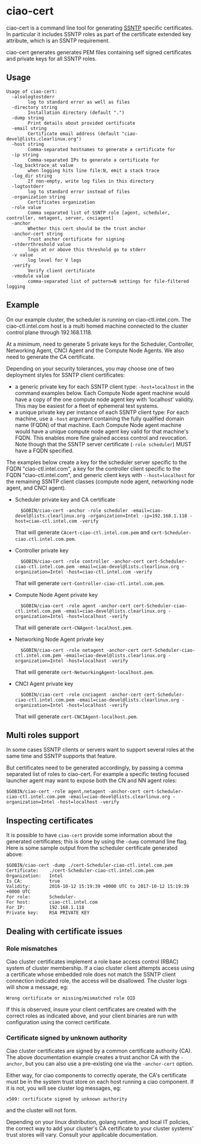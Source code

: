 # ciao-cert

ciao-cert is a command line tool for generating [SSNTP](https://github.com/01org/ciao/tree/master/ssntp)
specific certificates. In particular it includes SSNTP roles as part of
the certificate extended key attribute, which is an SSNTP requirement.

ciao-cert generates generates PEM files containing self signed certificates
and private keys for all SSNTP roles.

## Usage

```shell
Usage of ciao-cert:
  -alsologtostderr
        log to standard error as well as files
  -directory string
        Installation directory (default ".")
  -dump string
        Print details about provided certificate
  -email string
        Certificate email address (default "ciao-devel@lists.clearlinux.org")
  -host string
        Comma-separated hostnames to generate a certificate for
  -ip string
        Comma-separated IPs to generate a certificate for
  -log_backtrace_at value
        when logging hits line file:N, emit a stack trace
  -log_dir string
        If non-empty, write log files in this directory
  -logtostderr
        log to standard error instead of files
  -organization string
        Certificates organization
  -role value
        Comma separated list of SSNTP role [agent, scheduler, controller, netagent, server, cnciagent]
  -anchor
        Whether this cert should be the trust anchor
  -anchor-cert string
        Trust anchor certificate for signing
  -stderrthreshold value
        logs at or above this threshold go to stderr
  -v value
        log level for V logs
  -verify
        Verify client certificate
  -vmodule value
        comma-separated list of pattern=N settings for file-filtered logging
```

## Example

On our example cluster, the scheduler is running on ciao-ctl.intel.com.
The ciao-ctl.intel.com host is a multi homed machine connected to the
cluster control plane through 192.168.1.118.

At a minimum, need to generate 5 private keys for the Scheduler,
Controller, Networking Agent, CNCI Agent and the Compute Node Agents. We
also need to generate the CA certificate.

Depending on your security tolerances, you may choose one of two deployment
styles for SSNTP client certificates:
* a generic private key for each SSNTP client type: ```-host=localhost``` in the command examples below.  Each Compute Node agent machine would have a copy of the one compute node agent key with 'localhost' validity.  This may be easiest for a fleet of ephemeral test systems.
* a unique private key per instance of each SSNTP client type:  For each machine, use a ```-host``` argument containing the fully qualified domain name (FQDN) of that machine.  Each Compute Node agent machine would have a unique compute node agent key valid for that machine's FQDN.  This enables more fine grained access control and revocation.
Note though that the SSNTP server certificate (```-role scheduler```) MUST
have a FQDN specified.

The examples below create a key for the scheduler server specific
to the FQDN "ciao-ctl.intel.com", a key for the controller client
specific to the FQDN "ciao-ctl.intel.com", and generic client keys with
```--host=localhost``` for the remaining SSNTP client classes (compute
node agent, networking node agent, and CNCI agent).

* Scheduler private key and CA certificate

        $GOBIN/ciao-cert -anchor -role scheduler -email=ciao-devel@lists.clearlinux.org -organization=Intel -ip=192.168.1.118 -host=ciao-ctl.intel.com -verify
  That will generate `CAcert-ciao-ctl.intel.com.pem` and `cert-Scheduler-ciao.ctl.intel.com.pem`.
* Controller private key

        $GOBIN/ciao-cert -role controller -anchor-cert cert-Scheduler-ciao-ctl.intel.com.pem -email=ciao-devel@lists.clearlinux.org -organization=Intel -host=ciao-ctl.intel.com -verify
  That will generate `cert-Controller-ciao-ctl.intel.com.pem`.
* Compute Node Agent private key

        $GOBIN/ciao-cert -role agent -anchor-cert cert-Scheduler-ciao-ctl.intel.com.pem -email=ciao-devel@lists.clearlinux.org -organization=Intel -host=localhost -verify
  That will generate `cert-CNAgent-localhost.pem`.
* Networking Node Agent private key

        $GOBIN/ciao-cert -role netagent -anchor-cert cert-Scheduler-ciao-ctl.intel.com.pem -email=ciao-devel@lists.clearlinux.org -organization=Intel -host=localhost -verify
  That will generate `cert-NetworkingAgent-localhost.pem`.
* CNCI Agent private key

        $GOBIN/ciao-cert -role cnciagent -anchor-cert cert-Scheduler-ciao-ctl.intel.com.pem -email=ciao-devel@lists.clearlinux.org -organization=Intel -host=localhost -verify
  That will generate `cert-CNCIAgent-localhost.pem`.

## Multi roles support

In some cases SSNTP clients or servers want to support
several roles at the same time and SSNTP supports that feature.

But certificates need to be generated accordingly, by passing a comma
separated list of roles to ciao-cert.  For example a specific testing
focused launcher agent may want to expose both the CN and NN agent roles:

```shell
$GOBIN/ciao-cert -role agent,netagent -anchor-cert cert-Scheduler-ciao-ctl.intel.com.pem -email=ciao-devel@lists.clearlinux.org -organization=Intel -host=localhost -verify
```

## Inspecting certificates

It is possible to have `ciao-cert` provide some information about the generated
certificates; this is done by using the `-dump` command line flag. Here is some
sample output from the scheduler certificate generated above:

```shell
$GOBIN/ciao-cert -dump ./cert-Scheduler-ciao-ctl.intel.com.pem
Certificate:    ./cert-Scheduler-ciao-ctl.intel.com.pem
Organization:   Intel
Is CA:          true
Validity:       2016-10-12 15:19:39 +0000 UTC to 2017-10-12 15:19:39 +0000 UTC
For role:       Scheduler-
For host:       ciao-ctl.intel.com
For IP:         192.168.1.118
Private key:    RSA PRIVATE KEY
```

## Dealing with certificate issues

### Role mismatches

Ciao cluster certificates implement a role base access control (RBAC) system of
cluster membership.  If a ciao cluster client attempts access using a
certificate whose embedded role does not match the SSNTP client connection
indicated role, the access will be disallowed.  The cluster logs will show
a message, eg:
```
Wrong certificate or missing/mismatched role OID
```
If this is observed, insure your client certificates are created with the
correct roles as indicated above, and your client binaries are run with
configuration using the correct certificate.

### Certificate signed by unknown authority

Ciao cluster certificates are signed by a common certificate authority
(CA).  The above documentation example creates a trust anchor CA with
the ```-anchor```, but you can also use a pre-existing one via the
```-anchor-cert``` option.

Either way, for ciao components to correctly operate, the CA's
certificate must be in the system trust store on each host running a
ciao component.  If it is not, you will see cluster log messages, eg:
```
x509: certificate signed by unknown authority
```
and the cluster will not form.

Depending on your linux distribution, golang runtime, and local IT
policies, the correct way to add your cluster's CA certificate to
your cluster systems' trust stores will vary.  Consult your applicable
documentation.
